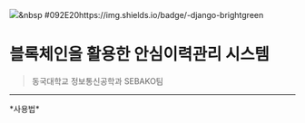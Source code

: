<img src="https://img.shields.io/badge/Python-3766AB?style=flat-square&logo=Python&logoColor=white"/></a>&nbsp #092E20https://img.shields.io/badge/-django-brightgreen
# 블록체인을 활용한 안심이력관리 시스템
> 동국대학교 정보통신공학과 SEBAKO팀
<hr/>
*사용법*

